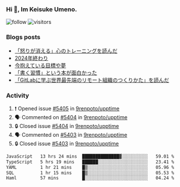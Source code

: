 ### Hi 👋, Im Keisuke Umeno.

<!--
**9renpoto/9renpoto** is a ✨ _special_ ✨ repository because its `README.md` (this file) appears on your GitHub profile.

Here are some ideas to get you started:

- 🔭 I’m currently working on ...
- 🌱 I’m currently learning ...
- 👯 I’m looking to collaborate on ...
- 🤔 I’m looking for help with ...
- 💬 Ask me about ...
- 📫 How to reach me: ...
- 😄 Pronouns: ...
- ⚡ Fun fact: ...
-->

![follow](https://img.shields.io/github/followers/9renpoto?label=Follow&style=social)
![visitors](https://komarev.com/ghpvc/?username=9renpoto&label=Profile%20views&color=0e75b6&style=flat)

### Blogs posts

<!-- BLOG-POST-LIST:START -->
- [「怒りが消える」心のトレーニングを読んだ](https://9renpoto.win/entry/2025/02/01/anger-management)
- [2024年終わり](https://9renpoto.win/entry/2024/12/31/2024-end)
- [今抱えている目標や夢](https://9renpoto.win/entry/2024/12/02/objective)
- [「書く習慣」という本が面白かった](https://9renpoto.win/entry/2024/11/11/leave_a_feeling_sad)
- [「GitLabに学ぶ世界最先端のリモート組織のつくりかた」を読んだ](https://9renpoto.win/entry/2024/09/10/remote_organization)
<!-- BLOG-POST-LIST:END -->

### Activity

<!--START_SECTION:activity-->
1. ❗ Opened issue [#5405](https://github.com/9renpoto/upptime/issues/5405) in [9renpoto/upptime](https://github.com/9renpoto/upptime)
2. 🗣 Commented on [#5404](https://github.com/9renpoto/upptime/issues/5404#issuecomment-2646183568) in [9renpoto/upptime](https://github.com/9renpoto/upptime)
3. 🔒 Closed issue [#5404](https://github.com/9renpoto/upptime/issues/5404) in [9renpoto/upptime](https://github.com/9renpoto/upptime)
4. 🗣 Commented on [#5403](https://github.com/9renpoto/upptime/issues/5403#issuecomment-2646183551) in [9renpoto/upptime](https://github.com/9renpoto/upptime)
5. 🔒 Closed issue [#5403](https://github.com/9renpoto/upptime/issues/5403) in [9renpoto/upptime](https://github.com/9renpoto/upptime)
<!--END_SECTION:activity-->

<!--START_SECTION:waka-->

```txt
JavaScript   13 hrs 24 mins  ██████████████▓░░░░░░░░░░   59.01 %
TypeScript   5 hrs 19 mins   ██████░░░░░░░░░░░░░░░░░░░   23.41 %
YAML         1 hr 21 mins    █▒░░░░░░░░░░░░░░░░░░░░░░░   05.96 %
SQL          1 hr 15 mins    █▒░░░░░░░░░░░░░░░░░░░░░░░   05.53 %
Haml         57 mins         █░░░░░░░░░░░░░░░░░░░░░░░░   04.24 %
```

<!--END_SECTION:waka-->
